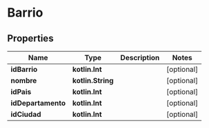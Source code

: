 
# Barrio

## Properties
Name | Type | Description | Notes
------------ | ------------- | ------------- | -------------
**idBarrio** | **kotlin.Int** |  |  [optional]
**nombre** | **kotlin.String** |  |  [optional]
**idPais** | **kotlin.Int** |  |  [optional]
**idDepartamento** | **kotlin.Int** |  |  [optional]
**idCiudad** | **kotlin.Int** |  |  [optional]



